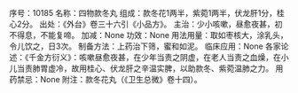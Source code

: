 序号：10185
名称：四物款冬丸
组成：款冬花1两半，紫菀1两半，伏龙肝1分，桂心2分。
出处：《外台》卷三十六引《小品方》。
主治：少小咳嗽，昼愈夜甚，初不得息，不能复啼。
加减：None
功效：None
用法用量：取如枣核大，涂乳头，令儿饮之，日3次。
制备方法：上药治下筛，蜜和如泥。
临床应用：None
各家论述：《千金方衍义》：咳嗽昼愈夜甚，在少年当责之阴虚，在老人当责之血燥，在小儿当责肺胃虚冷，故用桂心、伏龙肝之辛温实脾，以助款冬、紫菀温肺之力。
用药禁忌：None
附注：款冬花丸（《卫生总微》卷十四）。
